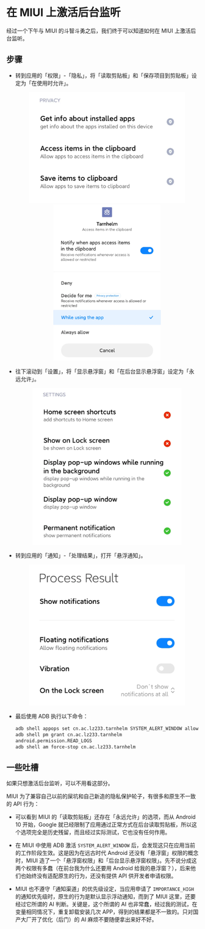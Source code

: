 # 在 MIUI 上激活后台监听

经过一个下午与 MIUI 的斗智斗勇之后，我们终于可以知道如何在 MIUI 上激活后台监听。

## 步骤

- 转到应用的「权限」-「隐私」，将「读取剪贴板」和「保存项目到剪贴板」设定为「在使用时允许」。

  <p style="text-align: center;">
  <img src="./img/introduction-miui-1.webp" style="zoom: 40%;" />
  <img src="./img/introduction-miui-2.webp" style="zoom: 40%;" />
  </p>

- 往下滚动到「设置」，将「显示悬浮窗」和「在后台显示悬浮窗」设定为「永远允许」。

  <p style="text-align: center;">
  <img src="./img/introduction-miui-3.webp" style="zoom: 40%;" />
  </p>

- 转到应用的「通知」-「处理结果」，打开「悬浮通知」。

  <p style="text-align: center;">
  <img src="./img/introduction-miui-4.webp" style="zoom: 40%;" />
  </p>

- 最后使用 ADB 执行以下命令：

  ```shell
  adb shell appops set cn.ac.lz233.tarnhelm SYSTEM_ALERT_WINDOW allow
  adb shell pm grant cn.ac.lz233.tarnhelm android.permission.READ_LOGS
  adb shell am force-stop cn.ac.lz233.tarnhelm
  ```

## 一些吐槽

如果只想激活后台监听，可以不用看这部分。

MIUI 为了兼容自己以前的屎坑和自己新造的隐私保护轮子，有很多和原生不一致的 API 行为：

- 可以看到  MIUI 的「读取剪贴板」还存在「永远允许」的选项，而从 Android 10 开始，Google 就已经限制了应用通过正常方式在后台读取剪贴板，所以这个选项完全是历史残留，而且经过实际测试，它也没有任何作用。

- 在 MIUI 中使用 ADB 激活 `SYSTEM_ALERT_WINDOW` 后，会发现这只在应用当前的工作阶段生效。这是因为在远古时代 Android 还没有「悬浮窗」权限的概念时，MIUI 造了一个「悬浮窗权限」和「后台显示悬浮窗权限」。先不说分成这两个权限有多蠢（在前台我为什么还要用 Android 给我的悬浮窗？），后来他们也始终没有适配原生的行为，还没有提供 API 供开发者申请权限。
- MIUI 也不遵守「通知渠道」的优先级设定，当应用申请了 `IMPORTANCE_HIGH` 的通知优先级时，原生的行为是默认显示浮动通知，而到了 MIUI 这里，还要经过它所谓的 AI 判断。关键是，这个所谓的 AI 也非常蠢，经过我的测试，在变量相同情况下，重复卸载安装几次 APP，得到的结果都是不一致的。只对国产大厂开了优化（后门）的 AI 麻烦不要随便拿出来好不好。
